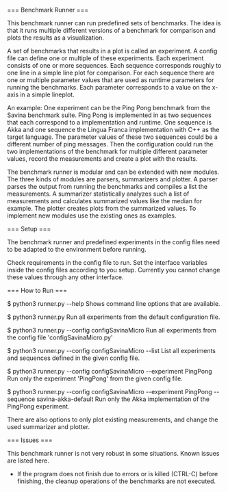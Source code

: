 === Benchmark Runner ===

This benchmark runner can run predefined sets of benchmarks.
The idea is that it runs multiple different versions of a
benchmark for comparison and plots the results as a visualization.

A set of benchmarks that results in a plot is called an
experiment. A config file can define one or multiple
of these experiments. Each experiment consists of one
or more sequences. Each sequence corresponds roughly
to one line in a simple line plot for comparison.
For each sequence there are one or multiple parameter
values that are used as runtime parameters for running
the benchmarks. Each parameter corresponds to a value
on the x-axis in a simple lineplot.

An example:
One experiment can be the Ping Pong benchmark from the Savina
benchmark suite. Ping Pong is implemented in as two sequences
that each correspond to a implementation and runtime. One
sequence is Akka and one sequence the Lingua Franca implementation
with C++ as the target language. The parameter values of these
two sequences could be a different number of ping messages.
Then the configuration could run the two implementations of
the benchmark for multiple different parameter values, record
the measurements and create a plot with the results.

The benchmark runner is modular and can be extended with new
modules. The three kinds of modules are parsers, summarizers
and plotter. A parser parses the output from running the
benchmarks and compiles a list the measurements. A summarizer
statistically analyzes such a list of measurements and calculates
summarized values like the median for example. The plotter creates
plots from the summarized values.
To implement new modules use the existing ones as examples.

=== Setup ===

The benchmark runner and predefined experiments in the
config files need to be adapted to the environment
before running.

Check requirements in the config file to run.
Set the interface variables inside the config
files according to you setup. Currently you
cannot change these values through any other
interface.


=== How to Run ===

$ python3 runner.py --help
  Shows command line options that are available.

$ python3 runner.py
  Run all experiments from the default configuration file.

$ python3 runner.py --config configSavinaMicro
  Run all experiments from the config file 'configSavinaMicro.py'

$ python3 runner.py --config configSavinaMicro --list
  List all experiments and sequences defined in the given config file.

$ python3 runner.py --config configSavinaMicro --experiment PingPong
  Run only the experiment 'PingPong' from the given config file.

$ python3 runner.py --config configSavinaMicro --experiment PingPong --sequence savina-akka-default
  Run only the Akka implementation of the PingPong experiment.

There are also options to only plot existing measurements,
and change the used summarizer and plotter.

=== Issues ===

This benchmark runner is not very robust in some situations.
Known issues are listed here.

  * If the program does not finish due to errors or is killed (CTRL-C) before finishing, the cleanup operations of the benchmarks are not executed.


